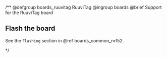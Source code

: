 /**
@defgroup    boards_ruuvitag RuuviTag
@ingroup     boards
@brief       Support for the RuuviTag board

## Flash the board

See the `Flashing` section in @ref boards_common_nrf52.

 */
